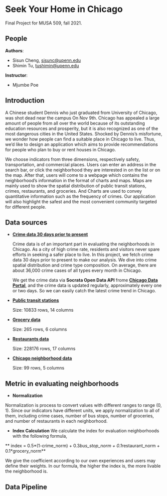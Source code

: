 # Seek Your Home in Chicago

Final Project for MUSA 509, fall 2021.

## People
**Authors**:
* Sisun Cheng, sisunc@upenn.edu
* Shimin Tu, tushimin@upenn.edu

**Instructor**:
* Mjumbe Poe

## Introduction

A Chinese student Dennis who just graduated from University of Chicago, was shot dead near the campus On Nov 9th.  Chicago has appealed a large amount of people from all over the world because of its outstanding education resources and prosperity, but it is also recognized as one of the most dangerous cities in the United States. Shocked by Dennis’s misfortune, we wonder how people can find a suitable place in Chicago to live. Thus, we’d like to design an application which aims to provide recommendations for people who plan to buy or rent houses in Chicago. 

We choose indicators from three dimensions, respectively safety, transportation, and commercial places. Users can enter an address in the search bar, or click the neighborhood they are interested in on the list or on the map. After that, users will come to a webpage which contains the neighborhood’s information in the format of charts and maps. Maps are mainly used to show the spatial distribution of public transit stations, crimes, restaurants, and groceries.  And Charts are used to convey quantitative information such as the frequency of crimes. Our application will also highlight the safest and the most convenient community targeted for different people. 

## Data sources

 -   **[Crime data 30 days prior to present](https://data.cityofchicago.org/Public-Safety/Crimes-2001-to-Present/ijzp-q8t2)** 
       
       Crime data is of an important part in evaluating the neighborhoods in Chicago. As a city of high crime rate, residents and visitors never spare efforts in seeking a safer place to live. In this project, we fetch crime data 30 days prior to present to make our analysis. We dive into crime spatial distribution and crime type composition. On average, there are about 36,000 crime cases of all types every month in Chicago. 
      
      We get the crime data via **Socrata Open Data API** frome **[Chicago Data Portal](https://data.cityofchicago.org/)**, and the crime data is updated regularly, approximately every one or two days. So we can easily catch the latest crime trend in Chicago.

 - 	 **[Public transit stations](https://data.cityofchicago.org/Transportation/CTA-Bus-Stops/hvnx-qtky)**
        
       Size: 10833 rows, 14 columns

 - 	 **[Grocery data](https://data.cityofchicago.org/Community-Economic-Development/Grocery-Stores-2013/53t8-wyrc)**

       Size: 265 rows, 6 columns

 - 	**[Restaurants data](https://data.cityofchicago.org/Health-Human-Services/Food-Inspections-Dashboard/2bnm-jnvb)**
       
       Size: 228176 rows, 17 columns

 - 	**[Chicago neighborhood data](https://data.cityofchicago.org/Facilities-Geographic-Boundaries/Boundaries-Neighborhoods/bbvz-uum9)**

       Size: 99 rows, 5 columns

## Metric in evaluating neighborhoods

 - **Normalization**

Normalization is process to convert values with different ranges to range (0, 1). Since our indicators have different units, we apply normalization to all of them, including crime cases, number of bus stops, number of groceries, and number of restaurants in each neighborhood.  

 - **Index Calculation**
We calculate the index for evaluation neighborhoods with the following formula,

** index = 0.5*(1-crime_norm) + 0.3*bus_stop_norm + 0.1*restaurant_norm + 0.1*grocery_norm**

We give the coefficient according to our own experiences and users may define their weights. In our formula, the higher the index is, the more livable the neighborhood is.

## Data Pipeline

